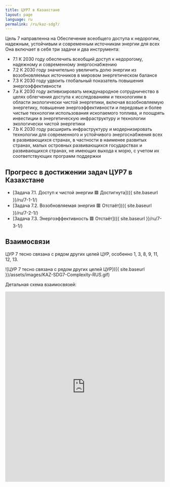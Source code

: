 ```yaml
---
title: ЦУР7 в Казахстане
layout: page
language: ru
permalink: /ru/kaz-sdg7/
---
```


Цель 7 направленна на Обеспечение всеобщего доступа к недорогим, надежным, устойчивым и современным источникам энергии для всех
Она включает в себя три задачи и два инструмента:
- 7.1 К 2030 году обеспечить всеобщий доступ к недорогому, надежному и современному энергоснабжению
- 7.2 К 2030 году значительно увеличить долю энергии из возобновляемых источников в мировом энергетическом балансе
- 7.3 К 2030 году удвоить глобальный показатель повышения энергоэффективности
- 7.a К 2030 году активизировать международное сотрудничество в целях облегчения доступа к исследованиям и технологиям в области экологически чистой энергетики, включая возобновляемую энергетику, повышение энергоэффективности и передовые и более чистые технологии использования ископаемого топлива, и поощрять инвестиции в энергетическую инфраструктуру и технологии экологически чистой энергетики
- 7.b К 2030 году расширить инфраструктуру и модернизировать технологии для современного и устойчивого энергоснабжения всех в развивающихся странах, в частности в наименее развитых странах, малых островных развивающихся государствах и развивающихся странах, не имеющих выхода к морю, с учетом их соответствующих программ поддержки


## Прогресс в достижении задач ЦУР7 в Казахстане
- [Задача 7.1. Доступ к чистой энергии 🟩 Достигнута]({{ site.baseurl }}/ru/7-1-1/)
- [Задача 7.2. Возобновляемая энергия 🟥 Отстаёт]({{ site.baseurl }}/ru/7-2-1/) 
- [Задача 7.3. Энергоэффективность  🟥 Отстаёт]({{ site.baseurl }}/ru/7-3-1/)

## Взаимосвязи
ЦУР 7 тесно связана с рядом других целей ЦУР, особенно 1, 3, 8, 9, 11, 12, 13.

![ЦУР 7 тесно связана с рядом других целей ЦУР]({{ site.baseurl }}/assets/images/KAZ-SDG7-Complexity-RUS.gif)


Детальная схема взаимосвязей:
<iframe src="https://embed.kumu.io/eb5a436cf3cf52075b00b893831b1ce5" width="100%" height="600" frameborder="0"></iframe>



